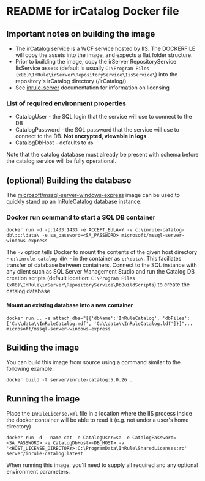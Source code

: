# README for irCatalog Docker file

## Important notes on building the image

* The irCatalog service is a WCF service hosted by IIS. The DOCKERFILE will copy the assets into the image, and expects a flat folder structure.
* Prior to building the image, copy the irServer RepositoryService IisService assets (default is usually `C:\Program Files (x86)\InRule\irServer\RepositoryService\IisService\`) into the repository's irCatalog directory (/irCatalog/)
* See [inrule-server](../inrule-server/) documentation for information on licensing

### List of required environment properties

* CatalogUser - the SQL login that the service will use to connect to the DB
* CatalogPassword - the SQL password that the service will use to connect to the DB. **Not encrypted, viewable in logs**
* CatalogDbHost - defaults to `db`

Note that the catalog database must already be present with schema before the catalog service will be fully operational.

## (optional) Building the database

The [microsoft/mssql-server-windows-express](https://hub.docker.com/r/microsoft/mssql-server-windows-express/) image can be used to quickly stand up an InRuleCatalog database instance.

### Docker run command to start a SQL DB container

```docker run -d -p:1433:1433 -e ACCEPT_EULA=Y -v c:\inrule-catalog-db\:c:\data\ -e sa_password=<SA_PASSWORD> microsoft/mssql-server-windows-express```

The `-v` option tells Docker to mount the contents of the given host directory - `c:\inrule-catalog-db\` - in the container as `c:\data\`. This faciliates transfer of database between containers. Connect to the SQL instance with any client such as SQL Server Management Studio and run the Catalog DB creation scripts (default location: `C:\Program Files (x86)\InRule\irServer\RepositoryService\DbBuildScripts`) to create the catalog database

#### Mount an existing database into a new container

```docker run... -e attach_dbs="[{'dbName':'InRuleCatalog', 'dbFiles': ['C:\\data\\InRuleCatalog.mdf', 'C:\\data\\InRuleCatalog.ldf']}]"... microsoft/mssql-server-windows-express```

## Building the image

You can build this image from source using a command similar to the following example:

`docker build -t server/inrule-catalog:5.0.26 .`

## Running the image

Place the `InRuleLicense.xml` file in a location where the IIS process inside the docker container will be able to read it (e.g. not under a user's home directory)

`docker run -d --name cat -e CatalogUser=sa -e CatalogPassword=<SA_PASSWORD> -e CatalogDbHost=<DB_HOST> -v '<HOST_LICENSE_DIRECTORY>:C:\ProgramData\InRule\SharedLicenses:ro' server/inrule-catalog:latest`

When running this image, you'll need to supply all required and any optional environment parameters.

